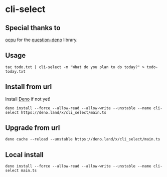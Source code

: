 # cli-select

## Special thanks to

[ocpu](https://github.com/ocpu) for the [question-deno](https://github.com/ocpu/question-deno) library. 

## Usage

```
tac todo.txt | cli-select -m "What do you plan to do today?" > todo-today.txt 
```

## Install from url

Install [Deno](https://deno.land/) if not yet!

```
deno install --force --allow-read --allow-write --unstable --name cli-select https://deno.land/x/cli_select/main.ts
```

## Upgrade from url

```
deno cache --reload --unstable https://deno.land/x/cli_select/main.ts
```

## Local install

```
deno install --force --allow-read --allow-write --unstable --name cli-select main.ts
```
